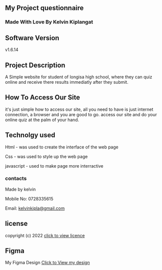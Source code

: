 ## My Project questionnaire


### Made With Love By Kelvin Kiplangat

## Software Version

v1.6.14

## Project Description

A Simple website for student of longisa high school, where they can quiz online and receive there results immediatly after they submit.

## How To Access Our Site

it's just simple how to access our site, all you need to have is just internet connection, a browser and you are good to go. access our site  and do your online quiz at the palm of your hand.

## Technolgy used

Html - was used to create the interface of the web page

Css - was used to style up the web page

javascript - used to make page more interractive

### contacts

Made by kelvin

Mobile No: 0728335615

Email: kelvinkipla@gmail.com

## license

copyright (c) 2022 [click to view licence](license)

## Figma

My Figma Design [Click to View my design](Figma)